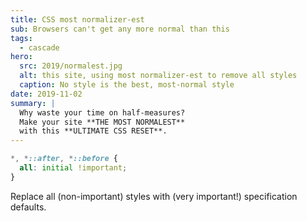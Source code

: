 ```yaml
---
title: CSS most normalizer-est
sub: Browsers can't get any more normal than this
tags:
  - cascade
hero:
  src: 2019/normalest.jpg
  alt: this site, using most normalizer-est to remove all styles
  caption: No style is the best, most-normal style
date: 2019-11-02
summary: |
  Why waste your time on half-measures?
  Make your site **THE MOST NORMALEST**
  with this **ULTIMATE CSS RESET**.
---
```


```css
*, *::after, *::before {
  all: initial !important;
}
```

Replace all (non-important) styles
with (very important!) specification defaults.
